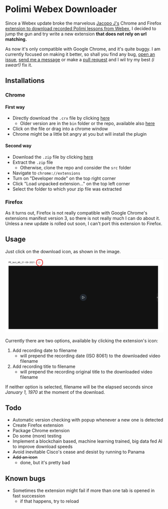 # Polimi Webex Downloader

Since a Webex update broke the marvelous [Jacopo J's](https://github.com/jacopo-j/) Chrome and Firefox [extension to download recorded Polimi lessons from Webex](https://github.com/jacopo-j/WebXDownloader), I decided to jump the gun and try write a new extension **that does not rely on url matching.**

As now it's only compatible with Google Chrome, and it's quite buggy.
I am currently focused on making it better, so shall you find any bug, [open an issue](https://github.com/lorossi/polimi-webex-downloader/issues), [send me a message](https://github.com/lorossi) or make a [pull request](https://github.com/lorossi/polimi-webex-downloader/pulls) and I wil try my best *(i swear!)* fix it.

## Installations

### Chrome

#### First way

* Directly download the `.crx` file by clicking [here](https://github.com/lorossi/polimi-webex-downloader/releases/latest)
  * Older version are in the `bin` folder or the repo, available also [here](https://github.com/lorossi/webex-downloader/blob/4b8668f98d76e182a3b05520d30f8c9afd69fd7a/bin)
* Click on the file or drag into a chrome window
* Chrome might be a little bit angry at you but will install the plugin

#### Second way

* Download the `.zip` file by clicking [here](https://github.com/lorossi/polimi-webex-downloader/releases/latest)
* Extract the `.zip` file
  * Otherwise, clone the repo and consider the `src` folder
* Navigate to `chrome://extensions`
* Turn on "Developer mode" on the top right corner
* Click "Load unpacked extension..." on the top left corner
* Select the folder to which your zip file was extracted

### Firefox

As it turns out, Firefox is not really compatible with Google Chrome's extensions manifest version 3, so there is not really much I can do about it.
Unless a new update is rolled out soon, I can't port this extension to Firefox.

## Usage

Just click on the download icon, as shown in the image.

![img](/images/how_to_download.png)

Currently there are two options, available by clicking the extension's icon:

1. Add recording date to filename
   * will prepend the recording date (ISO 8061) to the downloaded video filename
2. Add recording title to filename
   * will prepend the recording original title to the downloaded video filename

If neither option is selected, filename will be the elapsed seconds since *January 1, 1970* at the moment of the download.

## Todo

* Automatic version checking with popup whenever a new one is detected
* Create Firefox extension
* Package Chrome extension
* Do some (more) testing
* Implement a blockchain based, machine learning trained, big data fed AI to improve download speeds
* Avoid inevitable Cisco's cease and desist by running to Panama
* ~~Add an icon~~
  * done, but it's pretty bad

## Known bugs

* Sometimes the extension might fail if more than one tab is opened in fast succession
  * if that happens, try to reload
